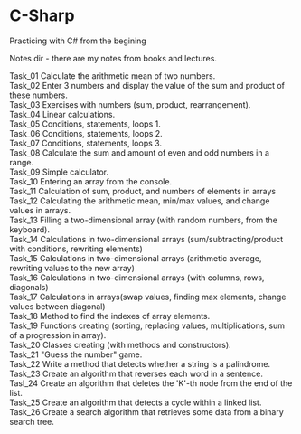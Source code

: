 # C-Sharp
Practicing with C# from the begining 

Notes dir - there are my notes from books and lectures.  

Task_01	Calculate the arithmetic mean of two numbers.  
Task_02	Enter 3 numbers and display the value of the sum and product of these numbers.  
Task_03 Exercises with numbers (sum, product, rearrangement).  
Task_04 Linear calculations.  
Task_05 Conditions, statements, loops 1.  
Task_06 Conditions, statements, loops 2.  
Task_07 Conditions, statements, loops 3.  
Task_08 Calculate the sum and amount of even and odd numbers in a range.  
Task_09 Simple calculator.   
Task_10 Entering an array from the console.  
Task_11 Calculation of sum, product, and numbers of elements in arrays  
Task_12 Calculating the arithmetic mean, min/max values, and change values in arrays.  
Task_13 Filling a two-dimensional array (with random numbers, from the keyboard).  
Task_14 Calculations in two-dimensional arrays (sum/subtracting/product with conditions, rewriting elements)  
Task_15 Calculations in two-dimensional arrays (arithmetic average, rewriting values to the new array)  
Task_16 Calculations in two-dimensional arrays (with columns, rows, diagonals)  
Task_17 Calculations in arrays(swap values, finding max elements, change values between diagonal)  
Task_18 Method to find the indexes of array elements.   
Task_19 Functions creating (sorting, replacing values, multiplications, sum of a progression in array).  
Task_20 Classes creating (with methods and constructors).    
Task_21 "Guess the number" game.  
Task_22 Write a method that detects whether a string is a palindrome.   
Task_23 Create an algorithm that reverses each word in a sentence.  
Tasl_24 Create an algorithm that deletes the 'K'-th node from the end of the list.  
Task_25 Create an algorithm that detects a cycle within a linked list.  
Task_26 Create a search algorithm that retrieves some data from a binary search tree.  
